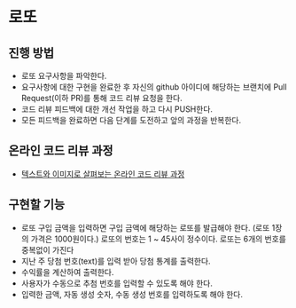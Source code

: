 # 로또
## 진행 방법
* 로또 요구사항을 파악한다.
* 요구사항에 대한 구현을 완료한 후 자신의 github 아이디에 해당하는 브랜치에 Pull Request(이하 PR)를 통해 코드 리뷰 요청을 한다.
* 코드 리뷰 피드백에 대한 개선 작업을 하고 다시 PUSH한다.
* 모든 피드백을 완료하면 다음 단계를 도전하고 앞의 과정을 반복한다.

## 온라인 코드 리뷰 과정
* [텍스트와 이미지로 살펴보는 온라인 코드 리뷰 과정](https://github.com/next-step/nextstep-docs/tree/master/codereview)

## 구현할 기능
* 로또 구입 금액을 입력하면 구입 금액에 해당하는 로또를 발급해야 한다.
  (로또 1장의 가격은 1000원이다.)
  로또의 번호는 1 ~ 45사이 정수이다.
  로또는 6개의 번호를 중복없이 가진다
* 지난 주 당첨 번호(text)를 입력 받아 당첨 통계를 출력한다.
* 수익률을 계산하여 출력한다.
* 사용자가 수동으로 추첨 번호를 입력할 수 있도록 해야 한다.
* 입력한 금액, 자동 생성 숫자, 수동 생성 번호를 입력하도록 해야 한다.